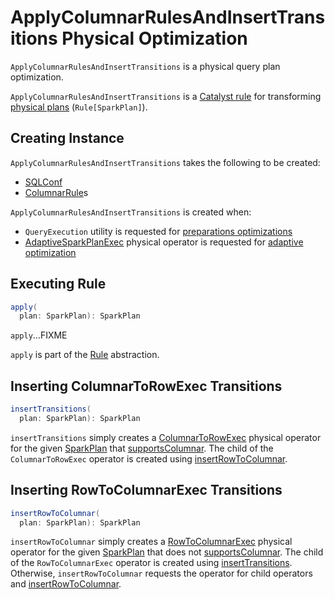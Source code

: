 # ApplyColumnarRulesAndInsertTransitions Physical Optimization

`ApplyColumnarRulesAndInsertTransitions` is a physical query plan optimization.

`ApplyColumnarRulesAndInsertTransitions` is a [Catalyst rule](../catalyst/Rule.md) for transforming [physical plans](../physical-operators/SparkPlan.md) (`Rule[SparkPlan]`).

## Creating Instance

`ApplyColumnarRulesAndInsertTransitions` takes the following to be created:

* <span id="conf"> [SQLConf](../SQLConf.md)
* <span id="columnarRules"> [ColumnarRule](../ColumnarRule.md)s

`ApplyColumnarRulesAndInsertTransitions` is created when:

* `QueryExecution` utility is requested for [preparations optimizations](../QueryExecution.md#preparations)
* [AdaptiveSparkPlanExec](../physical-operators/AdaptiveSparkPlanExec.md) physical operator is requested for [adaptive optimization](../physical-operators/AdaptiveSparkPlanExec.md#queryStageOptimizerRules)

## <span id="apply"> Executing Rule

```scala
apply(
  plan: SparkPlan): SparkPlan
```

`apply`...FIXME

`apply` is part of the [Rule](../catalyst/Rule.md#apply) abstraction.

## <span id="insertTransitions"> Inserting ColumnarToRowExec Transitions

```scala
insertTransitions(
  plan: SparkPlan): SparkPlan
```

`insertTransitions` simply creates a [ColumnarToRowExec](../physical-operators/ColumnarToRowExec.md) physical operator for the given [SparkPlan](../physical-operators/SparkPlan.md) that [supportsColumnar](../physical-operators/SparkPlan.md#supportsColumnar). The child of the `ColumnarToRowExec` operator is created using [insertRowToColumnar](#insertRowToColumnar).

## <span id="insertRowToColumnar"> Inserting RowToColumnarExec Transitions

```scala
insertRowToColumnar(
  plan: SparkPlan): SparkPlan
```

`insertRowToColumnar` simply creates a [RowToColumnarExec](../physical-operators/RowToColumnarExec.md) physical operator for the given [SparkPlan](../physical-operators/SparkPlan.md) that does not [supportsColumnar](../physical-operators/SparkPlan.md#supportsColumnar). The child of the `RowToColumnarExec` operator is created using [insertTransitions](#insertTransitions). Otherwise, `insertRowToColumnar` requests the operator for child operators and [insertRowToColumnar](#insertRowToColumnar).
